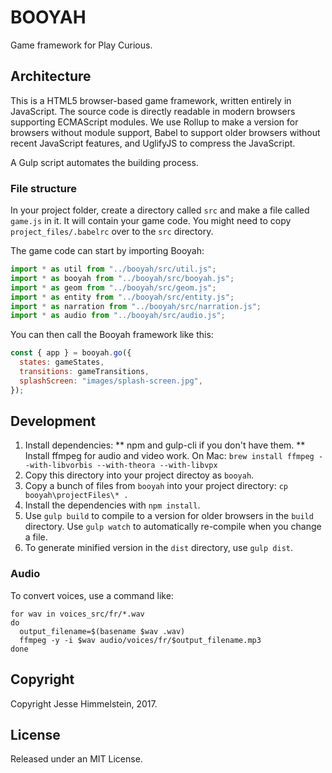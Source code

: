 # BOOYAH

Game framework for Play Curious.


## Architecture

This is a HTML5 browser-based game framework, written entirely in JavaScript. The source code is directly readable in modern browsers supporting ECMAScript modules. We use Rollup to make a version for browsers without module support, Babel to support older browsers without recent JavaScript features, and UglifyJS to compress the JavaScript. 

A Gulp script automates the building process.


### File structure

In your project folder, create a directory called `src` and make a file called `game.js` in it. It will contain your game code. You might need to copy `project_files/.babelrc` over to the `src` directory.

The game code can start by importing Booyah:

```javascript
import * as util from "../booyah/src/util.js";
import * as booyah from "../booyah/src/booyah.js";
import * as geom from "../booyah/src/geom.js";
import * as entity from "../booyah/src/entity.js";
import * as narration from "../booyah/src/narration.js";
import * as audio from "../booyah/src/audio.js";
```

You can then call the Booyah framework like this:

```javascript
const { app } = booyah.go({
  states: gameStates,
  transitions: gameTransitions,
  splashScreen: "images/splash-screen.jpg",
});
```


## Development

1. Install dependencies:
** npm and gulp-cli if you don't have them.
** Install ffmpeg for audio and video work. On Mac: `brew install ffmpeg --with-libvorbis --with-theora --with-libvpx`
2. Copy this directory into your project directoy as `booyah`.
3. Copy a bunch of files from `booyah` into your project directory: `cp booyah\projectFiles\* .`
4. Install the dependencies with `npm install`. 
5. Use `gulp build` to compile to a version for older browsers in the `build` directory. Use `gulp watch` to automatically re-compile when you change a file. 
6. To generate minified version in the `dist` directory, use `gulp dist`.


### Audio

To convert voices, use a command like:

```
for wav in voices_src/fr/*.wav
do
  output_filename=$(basename $wav .wav)
  ffmpeg -y -i $wav audio/voices/fr/$output_filename.mp3
done
```


## Copyright

Copyright Jesse Himmelstein, 2017.


## License

Released under an MIT License.
